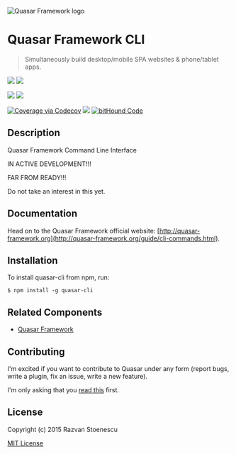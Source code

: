 ![Quasar Framework logo](http://quasar-framework.org/images/quasar-logo.png)

# Quasar Framework CLI
> Simultaneously build desktop/mobile SPA websites & phone/tablet apps.

<a href="https://badge.fury.io/js/quasar-cli"><img src="https://badge.fury.io/js/quasar-cli.svg"></a>
<a href="https://circleci.com/gh/rstoenescu/quasar-cli/tree/master"><img src="https://circleci.com/gh/rstoenescu/quasar-cli/tree/master.svg?style=shield"></a>

<a href="https://david-dm.org/rstoenescu/quasar-cli" title="Dependency status"><img src="https://david-dm.org/rstoenescu/quasar-cli.svg"/></a>
<a href="https://david-dm.org/rstoenescu/quasar-cli#info=devDependencies" title="devDependency status"><img src="https://david-dm.org/rstoenescu/quasar-cli/dev-status.svg"/></a>

<a href="https://codecov.io/github/rstoenescu/quasar-cli"><img src="http://codecov.io/github/rstoenescu/quasar-cli/coverage.svg" alt="Coverage via Codecov"></a>
<a href="https://codeclimate.com/github/rstoenescu/quasar-cli"><img src="https://codeclimate.com/github/rstoenescu/quasar-cli/badges/gpa.svg" /></a>
<a href="https://www.bithound.io/github/rstoenescu/quasar-cli"><img src="https://www.bithound.io/github/rstoenescu/quasar-cli/badges/code.svg" alt="bitHound Code"></a>

## Description

Quasar Framework Command Line Interface

IN ACTIVE DEVELOPMENT!!!

FAR FROM READY!!!

Do not take an interest in this yet.

## Documentation

Head on to the Quasar Framework official website: [http://quasar-framework.org](http://quasar-framework.org/guide/cli-commands.html).

## Installation

To install quasar-cli from npm, run:

```
$ npm install -g quasar-cli
```

## Related Components

* [Quasar Framework](https://github.com/rstoenescu/quasar-framework)

## Contributing

I'm excited if you want to contribute to Quasar under any form (report bugs, write a plugin, fix an issue, write a new feature).

I'm only asking that you [read this](http://quasar-framework.org/guide/contributing-to-quasar.html) first.

## License

Copyright (c) 2015 Razvan Stoenescu

[MIT License](http://en.wikipedia.org/wiki/MIT_License)
